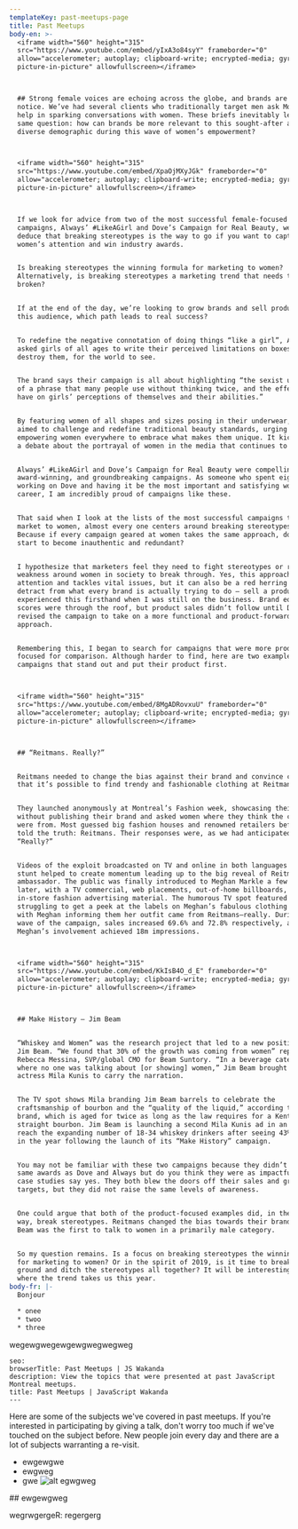 ```yaml
---
templateKey: past-meetups-page
title: Past Meetups
body-en: >-
  <iframe width="560" height="315"
  src="https://www.youtube.com/embed/yIxA3o84syY" frameborder="0"
  allow="accelerometer; autoplay; clipboard-write; encrypted-media; gyroscope;
  picture-in-picture" allowfullscreen></iframe>



  ## Strong female voices are echoing across the globe, and brands are taking
  notice. We’ve had several clients who traditionally target men ask Mosaic for
  help in sparking conversations with women. These briefs inevitably lead to the
  same question: how can brands be more relevant to this sought-after and
  diverse demographic during this wave of women’s empowerment?



  <iframe width="560" height="315"
  src="https://www.youtube.com/embed/XpaOjMXyJGk" frameborder="0"
  allow="accelerometer; autoplay; clipboard-write; encrypted-media; gyroscope;
  picture-in-picture" allowfullscreen></iframe>



  If we look for advice from two of the most successful female-focused
  campaigns, Always’ #LikeAGirl and Dove’s Campaign for Real Beauty, we could
  deduce that breaking stereotypes is the way to go if you want to capture
  women’s attention and win industry awards.


  Is breaking stereotypes the winning formula for marketing to women?
  Alternatively, is breaking stereotypes a marketing trend that needs to be
  broken? 


  If at the end of the day, we’re looking to grow brands and sell products to
  this audience, which path leads to real success?


  To redefine the negative connotation of doing things “like a girl”, Always
  asked girls of all ages to write their perceived limitations on boxes and then
  destroy them, for the world to see.


  The brand says their campaign is all about highlighting “the sexist undertones
  of a phrase that many people use without thinking twice, and the effect it can
  have on girls’ perceptions of themselves and their abilities.” 


  By featuring women of all shapes and sizes posing in their underwear, Dove
  aimed to challenge and redefine traditional beauty standards, urging and
  empowering women everywhere to embrace what makes them unique. It kick-started
  a debate about the portrayal of women in the media that continues to this day.


  Always’ #LikeAGirl and Dove’s Campaign for Real Beauty were compelling,
  award-winning, and groundbreaking campaigns. As someone who spent eight years
  working on Dove and having it be the most important and satisfying work of my
  career, I am incredibly proud of campaigns like these.


  That said when I look at the lists of the most successful campaigns that
  market to women, almost every one centers around breaking stereotypes. Why?
  Because if every campaign geared at women takes the same approach, doesn’t it
  start to become inauthentic and redundant?


  I hypothesize that marketers feel they need to fight stereotypes or reveal a
  weakness around women in society to break through. Yes, this approach garners
  attention and tackles vital issues, but it can also be a red herring and
  detract from what every brand is actually trying to do – sell a product. Dove
  experienced this firsthand when I was still on the business. Brand equity
  scores were through the roof, but product sales didn’t follow until Dove
  revised the campaign to take on a more functional and product-forward
  approach.


  Remembering this, I began to search for campaigns that were more product
  focused for comparison. Although harder to find, here are two examples of
  campaigns that stand out and put their product first.



  <iframe width="560" height="315"
  src="https://www.youtube.com/embed/8MgADRovxuU" frameborder="0"
  allow="accelerometer; autoplay; clipboard-write; encrypted-media; gyroscope;
  picture-in-picture" allowfullscreen></iframe>



  ## “Reitmans. Really?”


  Reitmans needed to change the bias against their brand and convince consumers
  that it’s possible to find trendy and fashionable clothing at Reitmans.


  They launched anonymously at Montreal’s Fashion week, showcasing their clothes
  without publishing their brand and asked women where they think the clothes
  were from. Most guessed big fashion houses and renowned retailers before being
  told the truth: Reitmans. Their responses were, as we had anticipated,
  “Really?”


  Videos of the exploit broadcasted on TV and online in both languages and the
  stunt helped to create momentum leading up to the big reveal of Reitmans’ new
  ambassador. The public was finally introduced to Meghan Markle a few weeks
  later, with a TV commercial, web placements, out-of-home billboards, and
  in-store fashion advertising material. The humorous TV spot featured women
  struggling to get a peek at the labels on Meghan’s fabulous clothing and ended
  with Meghan informing them her outfit came from Reitmans—really. During each
  wave of the campaign, sales increased 69.6% and 72.8% respectively, and
  Meghan’s involvement achieved 18m impressions.



  <iframe width="560" height="315"
  src="https://www.youtube.com/embed/KkIsB4O_d_E" frameborder="0"
  allow="accelerometer; autoplay; clipboard-write; encrypted-media; gyroscope;
  picture-in-picture" allowfullscreen></iframe>



  ## Make History – Jim Beam


  “Whiskey and Women” was the research project that led to a new positioning for
  Jim Beam. “We found that 30% of the growth was coming from women” reported
  Rebecca Messina, SVP/global CMO for Beam Suntory. “In a beverage category
  where no one was talking about [or showing] women,” Jim Beam brought in
  actress Mila Kunis to carry the narration.


  The TV spot shows Mila branding Jim Beam barrels to celebrate the
  craftsmanship of bourbon and the “quality of the liquid,” according to the
  brand, which is aged for twice as long as the law requires for a Kentucky
  straight bourbon. Jim Beam is launching a second Mila Kunis ad in an effort to
  reach the expanding number of 18-34 whiskey drinkers after seeing 43% growth
  in the year following the launch of its “Make History” campaign.


  You may not be familiar with these two campaigns because they didn’t win the
  same awards as Dove and Always but do you think they were as impactful? Their
  case studies say yes. They both blew the doors off their sales and growth
  targets, but they did not raise the same levels of awareness.


  One could argue that both of the product-focused examples did, in their own
  way, break stereotypes. Reitmans changed the bias towards their brand, and Jim
  Beam was the first to talk to women in a primarily male category.


  So my question remains. Is a focus on breaking stereotypes the winning formula
  for marketing to women? Or in the spirit of 2019, is it time to break new
  ground and ditch the stereotypes all together? It will be interesting to watch
  where the trend takes us this year.
body-fr: |-
  Bonjour

  * onee
  * twoo
  * three


  ```
  wegewgwegewgewgwegwegweg
  ```
seo:
  browserTitle: Past Meetups | JS Wakanda
  description: View the topics that were presented at past JavaScript Montreal meetups.
  title: Past Meetups | JavaScript Wakanda
---
```

Here are some of the subjects we've covered in past meetups. If you're interested in participating by giving a talk, don't worry too much if we've touched on the subject before. New people join every day and there are a lot of subjects warranting a re-visit.

* ewgewgwe
* ewgweg
* gwe
  ![alt egwgweg](/img/benjamin-parker-736167-unsplash.jpg)

\## ewgewgweg

wegrwgergeR: regergerg
